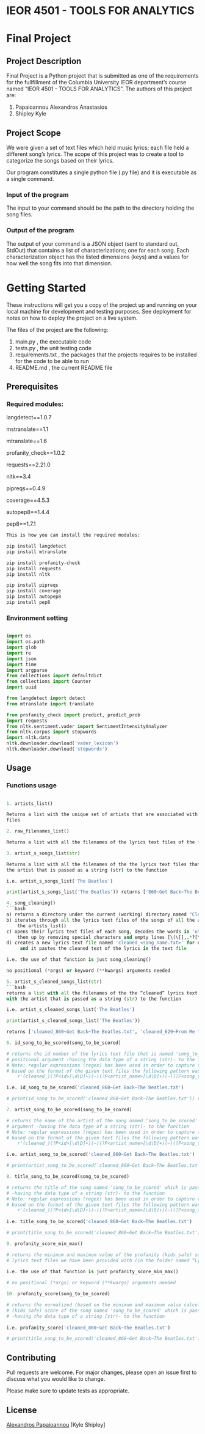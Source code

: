 # IEOR 4501 - TOOLS FOR ANALYTICS
# Final Project

## Project Description 

Final Project is a Python project that is submitted as one of the requirements for the fullfillment of the Columbia University IEOR department’s course named “IEOR 4501 - TOOLS FOR ANALYTICS”. The authors of this project are:

1) Papaioannou Alexandros Anastasios
2) Shipley Kyle

## Project Scope 

We were given a set of text files which held music lyrics; each file held a different song’s lyrics. The scope of this project was to create a tool to categorize the songs based on their lyrics. 

Our program constitutes a single python file (.py file) and it is executable as a single command. 
### Input of the program
The input to your command should be the path to the directory holding the song files. 
### Output of the program
The output of your command is a JSON object (sent to standard out, StdOut) that contains a list of characterizations; one for each song. Each characterization object has the listed dimensions (keys) and a values for how well the song fits into that dimension. 

# Getting Started

These instructions will get you a copy of the project up and running on your local machine for development and testing purposes. See deployment for notes on how to deploy the project on a live system.

The files of the project are the following: 

1) main.py            , the executable code
2) tests.py           , the unit testing code
3) requirements.txt   , the packages that the projects requires to be installed for the code to be able to run
4) README.md          , the current README file

## Prerequisites

### Required modules:

langdetect==1.0.7

mstranslate==1.1


mtranslate==1.6

profanity_check==1.0.2

requests==2.21.0 

nltk==3.4 


pipreqs==0.4.9 

coverage==4.5.3 

autopep8==1.4.4 

pep8==1.7.1 

```bash
This is how you can install the required modules:

pip install langdetect
pip install mtranslate

pip install profanity-check
pip install requests
pip install nltk

pip install pipreqs
pip install coverage
pip install autopep8
pip install pep8
```

### Environment setting

```python

import os
import os.path
import glob
import re
import json
import time
import argparse
from collections import defaultdict
from collections import Counter
import uuid

from langdetect import detect
from mtranslate import translate

from profanity_check import predict, predict_prob
import requests
from nltk.sentiment.vader import SentimentIntensityAnalyzer
from nltk.corpus import stopwords
import nltk.data
nltk.downloader.download('vader_lexicon')
nltk.downloader.download('stopwords')
```

## Usage

### Functions usage

```python

1. artists_list() 
```

```bash
Returns a list with the unique set of artists that are associated with the lyrics text 
files 
```

```python
2. raw_filenames_list() 
```

```bash
Returns a list with all the filenames of the lyrics text files of the folder named “Lyrics”
```

```python
3. artist_s_songs_list(str)  
```

```bash
Returns a list with all the filenames of the the lyrics text files that are associated with 
the artist that is passed as a string (str) to the function
```
```python
i.e. artist_s_songs_list('The Beatles') 

print(artist_s_songs_list('The Beatles')) returns ['860~Get Back~The Beatles.txt', '629~From Me to You~The Beatles.txt']
```

```python
4. song_cleaning() 
```bash
a) returns a directory under the current (working) directory named "Cleaned_Songs"
b) iterates through all the lyrics text files of the songs of all the artists of 
    the artists_list()
c) opens their lyrics text files of each song, decodes the words in 'utf-8', and cleans 
    them up by removing special characters and empty lines [\(\[],.*?[\)\]]
d) creates a new lyrics text file named 'cleaned_<song_name.txt>' for each song 
     and it pastes the cleaned text of the lyrics in the text file 

i.e. the use of that function is just song_cleaning() 

no positional (*args) or keyword (**kwargs) arguments needed
```
```python
5. artist_s_cleaned_songs_list(str)  
```bash
returns a list with all the filenames of the the “cleaned” lyrics text files that are associated 
with the artist that is passed as a string (str) to the function
```
```python
i.e. artist_s_cleaned_songs_list('The Beatles') 

print(artist_s_cleaned_songs_list('The Beatles')) 
```
```bash
returns ['cleaned_860~Get Back~The Beatles.txt', 'cleaned_629~From Me to You~The Beatles.txt']
```

```python
6. id_song_to_be_scored(song_to_be_scored) 

# returns the id number of the lyrics text file that is named 'song_to_be_scored' and it is passed as a 
# positional argument -having the data type of a string (str)- to the function.
# Note: regular expressions (regex) has been used in order to capture the id of the song. More, specifically 
# based on the format of the given text files the following pattern was used:
	r'(cleaned_)(?P<id>[\d\D]+)(~)(?P<artist_name>[\d\D]+)(~)(?P<song_title>[\d\D]+)(.txt)'

i.e. id_song_to_be_scored('cleaned_860~Get Back~The Beatles.txt') 

# print(id_song_to_be_scored('cleaned_860~Get Back~The Beatles.txt')) returns '860'
```

```python
7. artist_song_to_be_scored(song_to_be_scored) 

# returns the name of the artist of the song named 'song_to_be_scored' which is passed as a positional 
# argument -having the data type of a string (str)- to the function
# Note: regular expressions (regex) has been used in order to capture the id of the song. More, specifically 
# based on the format of the given text files the following pattern was used:
	r'(cleaned_)(?P<id>[\d\D]+)(~)(?P<artist_name>[\d\D]+)(~)(?P<song_title>[\d\D]+)(.txt)'

i.e. artist_song_to_be_scored('cleaned_860~Get Back~The Beatles.txt') 

# print(artist_song_to_be_scored('cleaned_860~Get Back~The Beatles.txt')) returns 'The Beatles'
```
```python
8. title_song_to_be_scored(song_to_be_scored) 

# returns the title of the song named 'song_to_be_scored' which is passed as a positional argument 
# -having the data type of a string (str)- to the function
# Note: regular expressions (regex) has been used in order to capture the id of the song. More, specifically 
# based on the format of the given text files the following pattern was used:
	r'(cleaned_)(?P<id>[\d\D]+)(~)(?P<artist_name>[\d\D]+)(~)(?P<song_title>[\d\D]+)(.txt)'
		
i.e. title_song_to_be_scored('cleaned_860~Get Back~The Beatles.txt') 

# print(title_song_to_be_scored('cleaned_860~Get Back~The Beatles.txt')) returns 'Get Back'
```
```python
9. profanity_score_min_max() 

# returns the minimum and maximum value of the profanity (kids_safe) scores based on the scores of the 
# lyrics text files we have been provided with (in the folder named “Lyrics”)
			       
i.e. the use of that function is just profanity_score_min_max() 

# no positional (*args) or keyword (**kwargs) arguments needed			      
```

```python
10. profanity_score(song_to_be_scored)

# returns the normalized (based on the minimum and maximum value calculated of the sample space) profanity 
# (kids_safe) score of the song named 'song_to_be_scored' which is passed as a positional argument 
# -having the data type of a string (str)- to the function
			       
i.e. profanity_score('cleaned_860~Get Back~The Beatles.txt') 

# print(title_song_to_be_scored('cleaned_860~Get Back~The Beatles.txt')) returns ''				      
```

## Contributing
Pull requests are welcome. For major changes, please open an issue first to discuss what you would 
like to change.

Please make sure to update tests as appropriate.

## License
[Alexandros Papaioannou](https://www.linkedin.com/in/apapaio/)
[Kyle Shipley]
